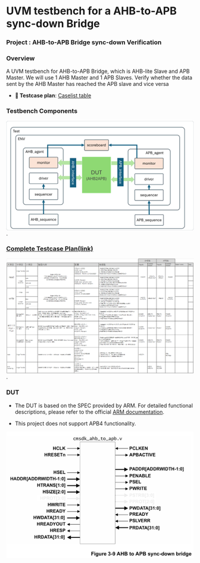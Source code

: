 
# UVM testbench for a AHB-to-APB sync-down Bridge

### Project : AHB-to-APB Bridge sync-down Verification
### Overview

A UVM testbench for AHB-to-APB Bridge, which is AHB-lite Slave and APB Master. We will use 1 AHB Master and 1 APB Slaves. Verify whether the data sent by the AHB Master has reached the APB slave and vice versa

- **🔗 Testcase plan**: [Caselist table](https://github.com/chenshowa/IC-Verification-Portfolio/blob/main/AHB-to-APB-Bridge-Verification/testcase_plan.xlsx)


### Testbench Components


<img src="image/testbench_AHB2APB.png" alt="A floating image" style="float: right; margin-left: 15px;">

.


### [Complete Testcase Plan(link)](https://github.com/chenshowa/IC-Verification-Portfolio/blob/main/AHB-to-APB-Bridge-Verification/testcase_plan.xlsx)

<img src="image/testlist.PNG" alt="A floating image" style="float: right; margin-left: 15px;">


.


### DUT



- The DUT is based on the SPEC provided by ARM. For detailed functional descriptions, please refer to the official [ARM documentation](https://developer.arm.com/documentation/ddi0479/d/basic-ahb-lite-components/ahb-to-apb-sync-down-bridge?lang=en).

- This project does not support APB4 functionality.

<img src="image/DUT_AHB2APB.png" alt="A floating image" style="float: right; margin-left: 15px;">

